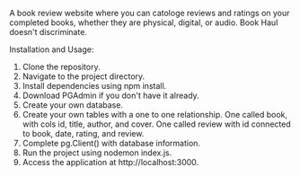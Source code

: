 A book review website where you can catologe reviews and ratings on your completed books, whether they are physical, digital, or audio. Book Haul doesn't discriminate.

Installation and Usage:
  1. Clone the repository.
  2. Navigate to the project directory.
  3. Install dependencies using npm install.
  4. Download PGAdmin if you don't have it already.
  5. Create your own database.
  6. Create your own tables with a one to one relationship. One called book, with cols id, title, author, and cover.
     One called review with id connected to book, date, rating, and review.
  7. Complete pg.Client() with database information.
  8. Run the project using nodemon index.js.
  9. Access the application at http://localhost:3000.
